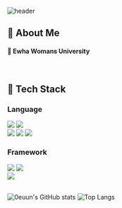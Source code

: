 <div>
  
  <!--Header-->
  ![header](https://capsule-render.vercel.app/api?type=waving&color=gradient&height=300&section=header&text=0euun's%20Github%20%F0%9F%A4%97)

</div>

<div>
  <!--Body-->
  
  ## 👀 About Me
  #### :school: Ewha Womans University<br/>
  <br/>

  ## 🧱 Tech Stack
  ### Language
  <!--Python-->
  <img src="https://img.shields.io/badge/Python-3776AB?style=for-the-badge&logo=python&logoColor=white"/>
  <!--JAVA-->
  <img src="https://img.shields.io/badge/Java-ED8B00?style=for-the-badge&logo=openjdk&logoColor=white"/> 
  <br/>
  <!--HTML5-->
  <img src="https://img.shields.io/badge/HTML5-E34F26?style=for-the-badge&logo=html5&logoColor=white"/>
  <!--CSS-->
  <img src="https://img.shields.io/badge/CSS3-1572B6?style=for-the-badge&logo=css3&logoColor=white"/>
  <!--JS-->
  <img src="https://img.shields.io/badge/JavaScript-F7DF1E?style=for-the-badge&logo=JavaScript&logoColor=white"/>
  <br/>
  
  ### Framework
  <!--Django-->
  <img src="https://img.shields.io/badge/Django-092E20?style=for-the-badge&logo=django&logoColor=white"/>
  <!--Spring-->
  <img src="https://img.shields.io/badge/Spring-6DB33F?style=for-the-badge&logo=spring&logoColor=white"/>
  <br/>
  <!--React-->
  <img src="https://img.shields.io/badge/React-20232A?style=for-the-badge&logo=react&logoColor=61DAFB"/>
  <br/>
  <br/>

  ![0euun's GitHub stats](https://github-readme-stats.vercel.app/api?username=0euun&show_icons=true&theme=buefy)
  ![Top Langs](https://github-readme-stats.vercel.app/api/top-langs/?username=0euun&layout=compact&theme=buefy)

</div>
